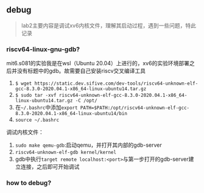 ## debug

> lab2主要内容是调试xv6内核文件，理解其启动过程，遇到一些问题，特此记录

### riscv64-linux-gnu-gdb?

mit6.s081的实验我是在wsl（Ubuntu 20.04）上进行的，xv6的实验环境部署之后并没有标题中的gdb。故需要自己安装riscv交叉编译工具

1. `$ wget https://static.dev.sifive.com/dev-tools/riscv64-unknown-elf-gcc-8.3.0-2020.04.1-x86_64-linux-ubuntu14.tar.gz`
2. `$ sudo tar -xvf riscv64-unknown-elf-gcc-8.3.0-2020.04.1-x86_64-linux-ubuntu14.tar.gz -C /opt/`
3. 在`~/.bashrc`中添加`export PATH=$PATH:/opt/riscv64-unknown-elf-gcc-8.3.0-2020.04.1-x86_64-linux-ubuntu14/bin`
4. `source ~/.bashrc`

调试内核文件：

1. `sudo make qemu-gdb`:启动qemu，并打开其内部的gdb-server
2. `riscv64-unknown-elf-gdb kernel/kernel`
3. gdb中执行`target remote localhost:<port>`与第一步打开的gdb-server建立连接，之后即可开始调试

### how to debug?
